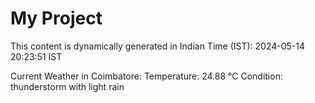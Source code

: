 # My Project

This content is dynamically generated in Indian Time (IST): 2024-05-14 20:23:51 IST


Current Weather in Coimbatore:
Temperature: 24.88 °C
Condition: thunderstorm with light rain
